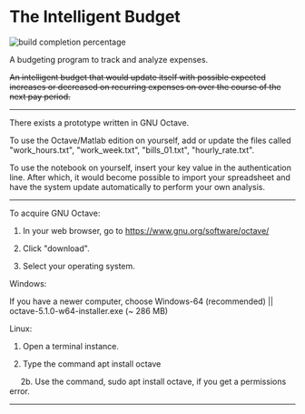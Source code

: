 # The Intelligent Budget

![build completion percentage]()

A budgeting program to track and analyze expenses.

~~An intelligent budget that would update itself with possible expected increases or decreased on recurring expenses on over the course of the next pay period.~~ 

***

There exists a prototype written in GNU Octave.

To use the Octave/Matlab edition on yourself, add or update the files called "work_hours.txt", "work_week.txt", "bills_01.txt", "hourly_rate.txt".

To use the notebook on yourself, insert your key value in the authentication line.
After which, it would become possible to import your spreadsheet and have the system update automatically to perform your own analysis.

___

To acquire GNU Octave: 

1. In your web browser, go to https://www.gnu.org/software/octave/

2. Click "download".

3. Select your operating system.

Windows: 

If you have a newer computer, choose Windows-64 (recommended) || octave-5.1.0-w64-installer.exe (~ 286 MB)

Linux:

1. Open a terminal instance.

2. Type the command apt install octave

&nbsp;&nbsp;&nbsp;&nbsp; 2b. Use the command, sudo apt install octave, if you get a permissions error.

***
